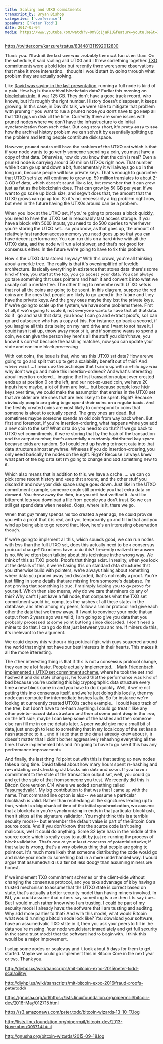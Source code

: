 ```yaml
---
title: Scaling and UTXO commitments
transcript_by: Bryan Bishop
categories: ['conference']
speakers: ['Peter Todd']
date: 2017-03-04
media: https://www.youtube.com/watch?v=0mVOq1jaR1U&feature=youtu.be&t=1h20m
---
```


<https://twitter.com/kanzure/status/838481311992012800>

Thank you. I'll admit the last one was probably the most fun other than. On the schedule, it said scaling and UTXO and I threw something together. <a href="https://petertodd.org/2016/delayed-txo-commitments">TXO commitments</a> were a bold idea but recently there were some observations that make it more interesting. I thought I would start by going through what problem they are actually solving.

Like <a href="http://diyhpl.us/wiki/transcripts/mit-bitcoin-expo-2017/ideal-number-of-full-bitcoin-nodes/">David was saying in the last presentation</a>, running a full node is kind of a pain. How big is the archival blockchain data? Earlier this morning on <a href="https://blockchain.info/charts/blocks-size">blockchain.info</a>, it was 125 GB. They don't have a good track record, who knows, but it's roughly the right number. History doesn't disappear, it keeps growing. In this case, in David's talk, we were able to mitigate that problem with pruning if you want to run a pruned node you don't have to go keep all that 100 gigs on disk all the time. Currently there are some issues with pruned nodes where we don't have the infrastructure to do initial synchronization from each other. But long story short, it's pretty easy to see how the archival history problem we can solve it by essentially splitting up the problem and letting people contribute disk space.

However, pruned nodes still have the problem of the UTXO set which is that if your node wants to go verify someone spending a coin, you must have a copy of that data. Otherwise, how do you know that the coin is real? Even a pruned node is carrying around 50 million UTXOs right now. That number while it can go up and down a bit, fundamentally it will always go up in the long run, because people will lose private keys. That's enough to guarantee that UTXO set size will continue to grow up. 50 million translates to about 2-3 GB of data, which doesn't sound like a lot, but remember that it can grow just as fat as the blockchain does. That can grow by 50 GB per year. If we want to go scale up block size, and segwit does that, the amount that the UTXO grows can go up too. So it's not necessarily a big problem right now, but even in the future having the UTXOs around can be a problem.

When you look at the UTXO set, if you're going to process a block quickly, you need to have the UTXO set in reasonably fast access storage. If you have a block with 5000 inputs, you need to do 500 queries to wherhever you're storing the UTXO set... so you know, as that goes up, the amount of relatively fast random access memory you need goes up so that you can have decent performance. You can run this on a hard drive with all the UTXO data, and the node will run a lot slower, and that's not good for consensus either. In the future we're going to have to fix this problem.

How is the UTXO data stored anyway? With this crowd, you're all thinking about a merkle tree. The reality is that it's oversimplified of leveldb architecture. Basically everything in existence that stores data, there's some kind of tree, you start at the top, you go access your data. You can always go take something that uses pointers and hash it and convert it into what we usually call a merkle tree. The other thing to remembe rwith UTXO sets is that not all the coins are going to be spent. In this diagram, suppose the red coins are the ones that people are likely to go spend in the future and they have the private keys. And the grey ones maybe they lost the private keys. If we're going to scale up the system, we have some problems there. First of all, if we're going to scale it, not everyone wants to have that all that data. So if I go and hash that data, you know, I can go and extract proofs, so I can go and outsource who has a copy of this. For instance, go back a second, if you imagine all this data being on my hard drive and I want to not have it, I could hash it all up, throw away most of it, and if someone wants to spend a coin, we can give the person hey here's all the stuff you didn't have, you know it's correct because the hashing matches, now you can update your state and continue block processing.

With lost coins, the issue is that, who has this UTXO set data? How are we going to go and split that up to get a scalability benefit out of this? And, where was I.... I mean, so the technique that I came up with a while ago was why don't we go and make this insertion-ordered? And what's interesting about insertion-ordered... imagine the first transaction output ever created ends up at position 0 on the left, and our not-so-used coin, we have 20 inputs here maybe, a lot of them are lost... but because people lose hteir keys over time, we could make the assumption that entries in the UTXO set that are older are hte ones that are less likely to be spent. Right? Because obviously people are going to go spend their coins on a regular basis. And the freshly created coins are most likely to correspond to coins that someone is about to actually spend. The grey ones are dead. But sometimes maybe someone spends an old coin from way back when. But first and foremost, if you're insertion-ordering, what happens whne you add a new coin to the set? What data do you need to do that? If we go back to UTXO set commitments, if we're storing that by the hash of the transaction and the output number, that's essentially a randomly distributed key space because txids are random. So I oculd end up having to insert data into that data structure almost anywhree. Whereas if you do insertion-ordering, you only need basically the nodes on the right. Right? Because I always know what part of the big data set I'm going to change and add something new to it.

Which also means that in addition to this, we have a cache .... we can go pick some recent history and keep that around, and the other stuff you discard it and now your disk space usage goes down. Just like in the UTXO commitment example, someone could still provide you that extra data on demand. You threw away the data, but you still had verified it. Just like bittorrent lets you download a file from people you don't trust. So we can still get spend data when needed. Oops, where is it, there we go.

When that guy finally spends his txo created a year ago, he could provide you with a proof that it is real, and you temporarily go and fill in that and you wind up being able to go record that. Now, here's an interesting observation though.

If we're going to implement all this, which sounds good, we can run nodes with less than the full UTXO set, does this actually need to be a consensus protocol change? Do miners have to do this? I recently realized the answer is no. We've often been talking about this technique in the wrong way. We think of this as TXO proofs. Proofs that things exist. In reality, when you look at the details of this, if we're basing this on standard data structures that you otherwise build with pointers, we're always tlaking about something where data you pruned away and discarded, that's not really a proof. You're just filling in some details that are missing from someone's database. I'm not proving that something is true. I'm simply helping you to go prove for yourself. Which then also means, why do we care that miners do any of this? Why can't I just have a full node, that computes what the TXO set commitment would be, computes the hashes of all these states in the database, and hten among my peers, follow a similar protocol and give each other the data that we threw away. If I want to convince your node that an output from 2 years ago was valid; I am going to give you data that you probably processed at some point but long since discarded. I don't need a miner to do that. I can go do that just between you and me. If miners do this, it's irrelevant to the argument.

We could deploy this without a big political fight with guys scattered around the world that might not have our best interests in their hearts. This makes it all the more interesting.

The other interesting thing is that if this is not a consensus protocol change, they can be a lot faster. People actually implemented.... <a href="https://github.com/bitcoin/bitcoin/pull/3977">Mark Friedenbach implemented a UTXO set commitment scheme</a>, where he took the set and hashed it and did state changes, he found that the performance was kind of bad because you're updating this big cryptographic data structure every time a new block came in and you have to do it quickly. Well, if we're not putting this into consensus itself, and we're just doing this locally, then my node can compute the intermediate hashes lazily. So for instance we're looking at our reently created UTXOs cache example... I could keep track of the tree, but I don't have to re-hash anything. I could go treat it like any other pointer-based data structure and then at some point deep in the tree, on the left side, maybe I can keep some of the hashes and then someone else can fill me in on the details later. A peer would give me a small bit of data, just enough to lead to something that in my local copy of the set has a hash attached to it... and if I add that to the data I already knew about it, it doesn't matter that I didn't bother aggressively rehashing everything all the time. I have implemented htis and I'm going to have to go see if this has any performance improvements.

And finally, the last thing I'd point out with this is that setting up new nodes takes a long time. David talked about how many hours spent re-hashing and re-validating and checking old blockchain data and so on. If you have a commitment to the state of the transaction output set, well, you could go and get the state of that from someone you trust. We recently did this in Bitcoin Core version 0.14 where we added something called "<a href="https://github.com/bitcoin/bitcoin/blob/0.14/doc/release-notes.md#introduction-of-assumed-valid-blocks">assumedvalid</a>". My big contribution to that was that I came up with the name. That command line option is also-- we assume a particular blockhash is valid. Rather than rechecking all the signatures leading up to that, which is a big chunk of time of the initial synchronization, we assume that a blockchain you're synchronizing in ends in that particular blockhash, then it skips all the signature validation. You might think this is a terrible security model-- but remember the default value is part of the Bitcoin Core source code. And if you don't know that the source code isn't being malicious, well it could do anything. Some 32 byte hash in the middle of the source code which is really easy to audit by just re-running the process of block validation. That's one of your least concerns of potential attacks; if that value is wrong, that's a very obvious thing that people are going to point out. It's much more likely that someone distributing the code would go and make your node do something bad in a more underhanded way. I would argue that assumedvalid is a fair bit less dodgy than assuming miners are honest.

If we implement TXO commitment schemes on the client-side without changing the consensus protocol, and you take advantage of it by having a trusted mechanism to assume that the UTXO state is correct based on state, that's actually a better security model than having miners involved. In BU, you could assume that miners say something is true then it is say true... But I would much rather know who I am trusting. I could be part of my security model I already have: the software that I am trusting and auditing. Why add more parties to that? And with this model, what would Bitcoin, what would running a bitcoin node look like? You download your software, have an assumedvalid TXO state in it, then you ask your peers to fill in the data you're missing. Your node would start immediately and get full security in the same trust model that the software had to begin with. I think this would be a major improvement.

I setup some nodes on scaleway and it took about 5 days for them to get started. Maybe we could go implement this in Bitcoin Core in the next year or two. Thank you.

<http://diyhpl.us/wiki/transcripts/mit-bitcoin-expo-2015/peter-todd-scalability/>

<http://diyhpl.us/wiki/transcripts/mit-bitcoin-expo-2016/fraud-proofs-petertodd/>

<https://gnusha.org/url/https://lists.linuxfoundation.org/pipermail/bitcoin-dev/2016-May/012715.html>

<https://s3.amazonaws.com/peter.todd/bitcoin-wizards-13-10-17.log>

<http://lists.linuxfoundation.org/pipermail/bitcoin-dev/2013-November/003714.html>

<http://gnusha.org/bitcoin-wizards/2015-09-18.log>
